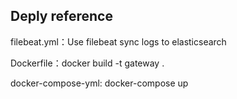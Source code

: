 Deply reference
---
filebeat.yml：Use filebeat sync logs to elasticsearch

Dockerfile：docker build -t gateway .

docker-compose-yml: docker-compose up